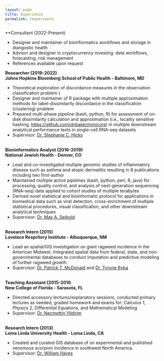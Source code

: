 ```yaml
---
layout: page
title: Experience
permalink: /experience
---
```


**Consultant (2022-Present)
- Designer and maintainer of bioinformatics workflows and storage in diangostic health
- Advisor and designer in cryptocurrency investing: data workflows, forecasting, risk management
- References available upon request

**Researcher (2019-2022)**<br/>**Johns Hopkins Bloomberg School of Public Health - Baltimore, MD**
- Theoretical exploration of discordance measures in the observation classification problem (
- Designer and maintainer of R package with multiple approximation methods for label-dissimilarity discordance in the classification (clustering) problem
- Prepared multi-phase pipeline (bash, python, R) for assessment of on-disk dissimilarity calculation and approximation (i.e., locality sensitive hashing, https://github.com/dnbaker/minicore) in multiple downstream analytical performance tests in single-cell RNA-seq datasets
- Supervisor: [Dr. Stephanie C. Hicks](https://www.stephaniehicks.com/)
<br/><br/>

**Bioninformatics Analyst (2016-2019)**<br/>**National Jewish Health - Denver, CO**
- Lead and co-investigated multiple genomic studies of inflammatory disease such as asthma and atopic dermatitis resulting in 8 publications including two first-author
- Maintained multiple active pipelines (bash, python, perl, R, java) for processing, quality control, and analysis of next-generation sequencing (RNA-seq) data applied to cohort studies of multiple terabytes
- Derived novel statistical and bioinformatic protocol for applications in biomedical data such as viral detection, cross-enrichment of multiple statistical procedures, visual classification, and other downstream analytical techniques
- Supervisor: [Dr. Max A. Seibold](https://www.seibold-lab.com/)
<br/><br/>

**Research Intern (2015)**<br/>**Lovelace Respritory Institute - Albuquerque, NM**
- Lead an spatial/GIS investigation on giant ragweed incidence in the American Midwest. Integrated spatial data from federal, state, and non-governmental databases to conduct imputation and predictive modeling of further ragweed growth.
- Supervisor: [Dr. Patrick T. McDonald](https://www.ncf.edu/directory/patrick-t-mcdonald/) and [Dr. Tyrone Ryba](https://www.ncf.edu/directory/tyrone-ryba/)
<br/><br/>

**Teaching Assistant (2015-2016**<br/>**New College of Florida - Sarasota, FL**
- Directed accessory lectures/explanatory sessions, conducted primary lectures as needed, graded homework and exams for: Calculus 1, Physics 2, Differential Equations, and Mathematical Modeling
- Supervisor: [Dr. Necmettin Yildirim](https://ncf.academia.edu/NecmettinYildirim)
<br/><br/>

**Research Intern (2013)**<br/>**Loma Linda University Health - Loma Linda, CA**
- Created and curated GIS database of on experimental and published venomous scorpion incidence in southwest North America.
- Supervisor: [Dr. William Hayes](https://home.llu.edu/education/faculty/hayes-william/education)
